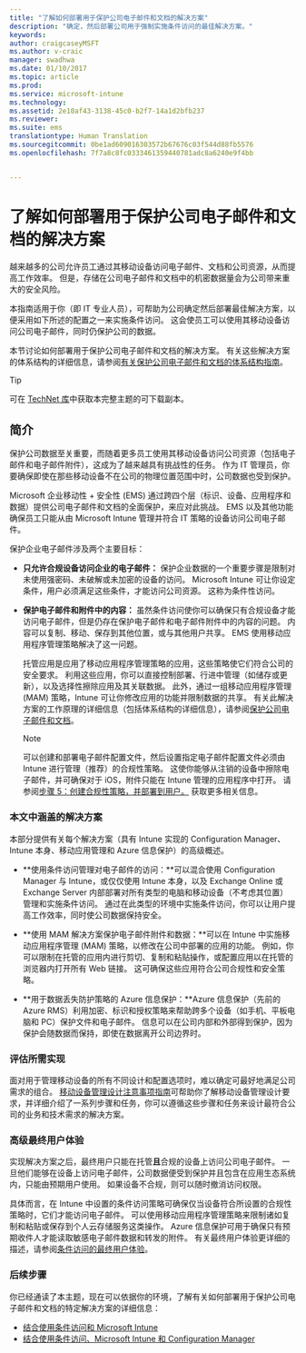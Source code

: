 ```yaml
---
title: "了解如何部署用于保护公司电子邮件和文档的解决方案"
description: "确定，然后部署公司用于强制实施条件访问的最佳解决方案。"
keywords: 
author: craigcaseyMSFT
ms.author: v-craic
manager: swadhwa
ms.date: 01/10/2017
ms.topic: article
ms.prod: 
ms.service: microsoft-intune
ms.technology: 
ms.assetid: 2e10af43-3138-45c0-b2f7-14a1d2bfb237
ms.reviewer: 
ms.suite: ems
translationtype: Human Translation
ms.sourcegitcommit: 0be1ad609016303572b67676c03f544d88fb5576
ms.openlocfilehash: 7f7a8c8fc0333461359440781adc8a6240e9f4bb


---
```


# <a name="learn-how-to-deploy-a-solution-for-protecting-company-email-and-documents"></a>了解如何部署用于保护公司电子邮件和文档的解决方案
越来越多的公司允许员工通过其移动设备访问电子邮件、文档和公司资源，从而提高工作效率。 但是，存储在公司电子邮件和文档中的机密数据量会为公司带来重大的安全风险。

本指南适用于你（即 IT 专业人员），可帮助为公司确定然后部署最佳解决方案，以便采用如下所述的配置之一来实施条件访问。 这会使员工可以使用其移动设备访问公司电子邮件，同时仍保护公司的数据。

本节讨论如何部署用于保护公司电子邮件和文档的解决方案。 有关这些解决方案的体系结构的详细信息，请参阅[有关保护公司电子邮件和文档的体系结构指南](architecture-guidance-for-protecting-company-email-and-documents.md)。

> [!TIP]
> 可在 [TechNet 库](https://gallery.technet.microsoft.com/Deploying-Enterprise-16499404)中获取本完整主题的可下载副本。

## <a name="introduction"></a>简介
保护公司数据至关重要，而随着更多员工使用其移动设备访问公司资源（包括电子邮件和电子邮件附件），这成为了越来越具有挑战性的任务。 作为 IT 管理员，你要确保即使在那些移动设备不在公司的物理位置范围中时，公司数据也受到保护。

Microsoft 企业移动性 + 安全性 (EMS) 通过跨四个层（标识、设备、应用程序和数据）提供公司电子邮件和文档的全面保护，来应对此挑战。 EMS 以及其他功能确保员工只能从由 Microsoft Intune 管理并符合 IT 策略的设备访问公司电子邮件。

保护企业电子邮件涉及两个主要目标：

-   **只允许合规设备访问企业的电子邮件：** 保护企业数据的一个重要步骤是限制对未使用强密码、未破解或未加密的设备的访问。  Microsoft Intune 可让你设定条件，用户必须满足这些条件，才能访问公司资源。 这称为条件性访问。

-   **保护电子邮件和附件中的内容：** 虽然条件访问使你可以确保只有合规设备才能访问电子邮件，但是仍存在保护电子邮件和电子邮件附件中的内容的问题。  内容可以复制、移动、保存到其他位置，或与其他用户共享。  EMS 使用移动应用程序管理策略解决了这一问题。

    托管应用是应用了移动应用程序管理策略的应用，这些策略使它们符合公司的安全要求。 利用这些应用，你可以直接控制部署、行进中管理（如储存或更新），以及选择性擦除应用及其关联数据。 此外，通过一组移动应用程序管理 (MAM) 策略，Intune 可让你修改应用的功能并限制数据的共享。 有关此解决方案的工作原理的详细信息（包括体系结构的详细信息），请参阅[保护公司电子邮件和文档](architecture-guidance-for-protecting-company-email-and-documents.md)。

    > [!NOTE]
    > 可以创建和部署电子邮件配置文件，然后设置指定电子邮件配置文件必须由 Intune 进行管理（推荐）的合规性策略。 这使你能够从注销的设备中擦除电子邮件，并可确保对于 iOS，附件只能在 Intune 管理的应用程序中打开。 请参阅[步骤 5：创建合规性策略，并部署到用户。](conditional-access-intune-configmgr-exchange.md) 获取更多相关信息。

### <a name="solutions-covered-in-this-article"></a>本文中涵盖的解决方案
本部分提供有关每个解决方案（具有 Intune 实现的 Configuration Manager、Intune 本身、移动应用管理和 Azure 信息保护）的高级概述。

-   **使用条件访问管理对电子邮件的访问：**可以混合使用 Configuration Manager 与 Intune，或仅仅使用 Intune 本身，以及 Exchange Online 或 Exchange Server 内部部署对所有类型的电脑和移动设备（不考虑其位置）管理和实施条件访问。 通过在此类型的环境中实施条件访问，你可以让用户提高工作效率，同时使公司数据保持安全。

-   **使用 MAM 解决方案保护电子邮件附件和数据：**可以在 Intune 中实施移动应用程序管理 (MAM) 策略，以修改在公司中部署的应用的功能。 例如，你可以限制在托管的应用内进行剪切、复制和粘贴操作，或配置应用以在托管的浏览器内打开所有 Web 链接。 这可确保这些应用符合公司合规性和安全策略。

-   **用于数据丢失防护策略的 Azure 信息保护：**Azure 信息保护（先前的 Azure RMS）利用加密、标识和授权策略来帮助跨多个设备（如手机、平板电脑和 PC）保护文件和电子邮件。 信息可以在公司内部和外部得到保护，因为保护会随数据而保持，即使在数据离开公司边界时。

### <a name="evaluating-your-desired-implementation"></a>评估所需实现
面对用于管理移动设备的所有不同设计和配置选项时，难以确定可最好地满足公司需求的组合。 [移动设备管理设计注意事项指南](mdm-design-considerations-guide.md)可帮助你了解移动设备管理设计要求，并详细介绍了一系列步骤和任务，你可以遵循这些步骤和任务来设计最符合公司的业务和技术需求的解决方案。

### <a name="high-level-end-user-experience"></a>高级最终用户体验
实现解决方案之后，最终用户只能在托管**且**合规的设备上访问公司电子邮件。 一旦他们能够在设备上访问电子邮件，公司数据便受到保护并且包含在应用生态系统内，只能由预期用户使用。 如果设备不合规，则可以随时撤消访问权限。

具体而言，在 Intune 中设置的条件访问策略可确保仅当设备符合所设置的合规性策略时，它们才能访问电子邮件。 可以使用移动应用程序管理策略来限制诸如复制和粘贴或保存到个人云存储服务这类操作。 Azure 信息保护可用于确保只有预期收件人才能读取敏感电子邮件数据和转发的附件。 有关最终用户体验更详细的描述，请参阅[条件访问的最终用户体验](end-user-experience-conditional-access.md)。

### <a name="where-to-go-from-here"></a>后续步骤
你已经通读了本主题，现在可以依据你的环境，了解有关如何部署用于保护公司电子邮件和文档的特定解决方案的详细信息：

- [结合使用条件访问和 Microsoft Intune](conditional-access-intune.md)
- [结合使用条件访问、Microsoft Intune 和 Configuration Manager](conditional-access-intune-configmgr.md)



<!--HONumber=Jan17_HO2-->


